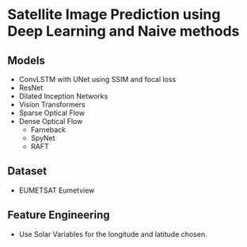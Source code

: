 # Satellite Image Prediction using Deep Learning and Naive methods

## Models
- ConvLSTM with UNet using SSIM and focal loss
- ResNet
- Dilated Inception Networks
- Vision Transformers
- Sparse Optical Flow
- Dense Optical Flow
  - Farneback
  - SpyNet
  - RAFT


## Dataset
- EUMETSAT Eumetview

## Feature Engineering
- Use Solar Variables for the longitude and latitude chosen.
